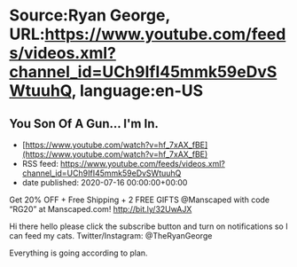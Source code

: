 # Source:Ryan George, URL:https://www.youtube.com/feeds/videos.xml?channel_id=UCh9IfI45mmk59eDvSWtuuhQ, language:en-US

## You Son Of A Gun... I'm In.
 - [https://www.youtube.com/watch?v=hf_7xAX_fBE](https://www.youtube.com/watch?v=hf_7xAX_fBE)
 - RSS feed: https://www.youtube.com/feeds/videos.xml?channel_id=UCh9IfI45mmk59eDvSWtuuhQ
 - date published: 2020-07-16 00:00:00+00:00

Get 20% OFF + Free Shipping + 2 FREE GIFTS @Manscaped with code “RG20” at Manscaped.com! http://bit.ly/32UwAJX

Hi there hello please click the subscribe button and turn on notifications so I can feed my cats.
Twitter/Instagram: @TheRyanGeorge

Everything is going according to plan.

